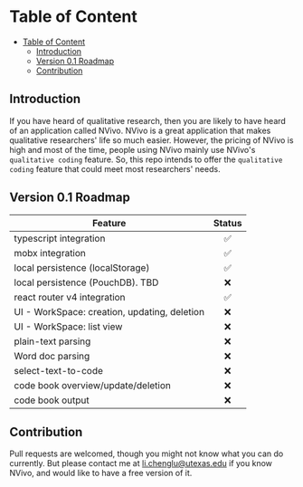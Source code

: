# Table of Content

<!-- TOC -->

- [Table of Content](#table-of-content)
  - [Introduction](#introduction)
  - [Version 0.1 Roadmap](#version-01-roadmap)
  - [Contribution](#contribution)

<!-- /TOC -->

## Introduction

If you have heard of qualitative research, then you are likely to have heard of an application called NVivo. NVivo is a great application that makes qualitative researchers' life so much easier. However, the pricing of NVivo is high and most of the time, people using NVivo mainly use NVivo's `qualitative coding` feature. So, this repo intends to offer the `qualitative coding` feature that could meet most researchers' needs.

## Version 0.1 Roadmap

| Feature                                      | Status |
| -------------------------------------------- | :----: |
| typescript integration                       |   ✅   |
| mobx integration                             |   ✅   |
| local persistence (localStorage)             |   ✅   |
| local persistence (PouchDB). TBD             |   ❌   |
| react router v4 integration                  |   ✅   |
| UI - WorkSpace: creation, updating, deletion |   ❌   |
| UI - WorkSpace: list view                    |   ❌   |
| plain-text parsing                           |   ❌   |
| Word doc parsing                             |   ❌   |
| select-text-to-code                          |   ❌   |
| code book overview/update/deletion           |   ❌   |
| code book output                             |   ❌   |

## Contribution

Pull requests are welcomed, though you might not know what you can do currently. But please contact me at li.chenglu@utexas.edu if you know NVivo, and would like to have a free version of it.
